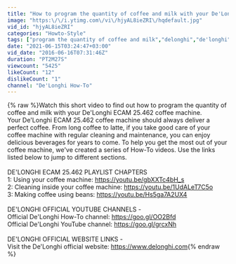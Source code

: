```yaml
---
title: "How to program the quantity of coffee and milk with your De'Longhi ECAM 25.462"
image: "https:\/\/i.ytimg.com\/vi\/hjyAL8ieZRI\/hqdefault.jpg"
vid_id: "hjyAL8ieZRI"
categories: "Howto-Style"
tags: ["program the quantity of coffee and milk","delonghi","de'longhi"]
date: "2021-06-15T03:24:47+03:00"
vid_date: "2016-06-16T07:31:46Z"
duration: "PT2M27S"
viewcount: "5425"
likeCount: "12"
dislikeCount: "1"
channel: "De'Longhi How-To"
---
```

{% raw %}Watch this short video to find out how to program the quantity of coffee and milk with your De'Longhi ECAM 25.462  coffee machine.<br />Your De'Longhi ECAM 25.462 coffee machine should always deliver a perfect coffee. From long coffee to latte, if you take good care of your coffee machine with regular cleaning and maintenance, you can enjoy delicious beverages for years to come. To help you get the most out of your coffee machine, we've created a series of How-To videos. Use the links listed below to jump to different sections. <br /><br />DE'LONGHI ECAM 25.462 PLAYLIST CHAPTERS <br />1:  Using your coffee machine: <a rel="nofollow" target="blank" href="https://youtu.be/gbXXTc4bH_s">https://youtu.be/gbXXTc4bH_s</a><br />2: Cleaning  inside your coffee machine: <a rel="nofollow" target="blank" href="https://youtu.be/1UdALeT7C5o">https://youtu.be/1UdALeT7C5o</a><br />3: Making coffee using beans: <a rel="nofollow" target="blank" href="https://youtu.be/Hs5ga7A2UX4">https://youtu.be/Hs5ga7A2UX4</a><br /><br />DE'LONGHI OFFICIAL YOUTUBE CHANNELS -<br />Official De'Longhi How-To channel: <a rel="nofollow" target="blank" href="https://goo.gl/OO2Bfd">https://goo.gl/OO2Bfd</a><br />Official De'Longhi YouTube channel: <a rel="nofollow" target="blank" href="https://goo.gl/grcxNh">https://goo.gl/grcxNh</a><br /><br />DE'LONGHI OFFICIAL WEBSITE LINKS -<br />Visit the De'Longhi official website: <a rel="nofollow" target="blank" href="https://www.delonghi.com">https://www.delonghi.com</a>{% endraw %}
